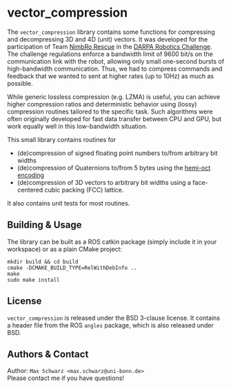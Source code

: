 vector_compression
==================

The `vector_compression` library contains some functions for compressing
and decompressing 3D and 4D (unit) vectors. It was developed for the
participation of Team [NimbRo Rescue] in the [DARPA Robotics Challenge].
The challenge regulations enforce a bandwidth limit of 9600 bit/s on the
communication link with the robot, allowing only small one-second bursts
of high-bandwidth communication. Thus, we had to compress commands and feedback
that we wanted to sent at higher rates (up to 10Hz) as much as possible.

While generic lossless compression (e.g. LZMA) is useful, you can achieve higher
compression ratios and deterministic behavior using (lossy) compression routines
tailored to the specific task. Such algorithms were often originally developed
for fast data transfer between CPU and GPU, but work equally well in this
low-bandwidth situation.

This small library contains routines for

 * (de)compression of signed floating point numbers to/from arbitrary bit widths
 * (de)compression of Quaternions to/from 5 bytes using the [hemi-oct encoding]
 * (de)compression of 3D vectors to arbitrary bit widths using a face-centered
   cubic packing (FCC) lattice.

It also contains unit tests for most routines.

[Nimbro Rescue]: http://www.ais.uni-bonn.de/nimbro/Rescue/index.html
[DARPA Robotics Challenge]: http://theroboticschallenge.org/
[hemi-oct encoding]: http://jcgt.org/published/0003/02/01/

Building & Usage
----------------

The library can be built as a ROS catkin package (simply include it in your
workspace) or as a plain CMake project:

```
mkdir build && cd build
cmake -DCMAKE_BUILD_TYPE=RelWithDebInfo ..
make
sudo make install
```

License
-------

`vector_compression` is released under the BSD 3-clause license. It contains
a header file from the ROS `angles` package, which is also released under BSD.

Authors & Contact
-----------------

Author: `Max Schwarz <max.schwarz@uni-bonn.de>` <br />
Please contact me if you have questions!
